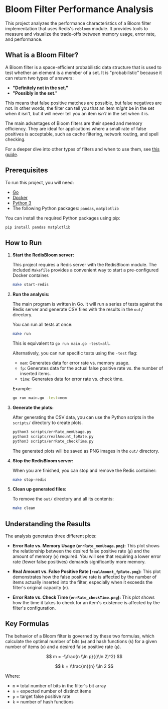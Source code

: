# Bloom Filter Performance Analysis

This project analyzes the performance characteristics of a Bloom filter implementation that uses Redis's `rebloom` module. It provides tools to measure and visualize the trade-offs between memory usage, error rate, and performance.

## What is a Bloom Filter?

A Bloom filter is a space-efficient probabilistic data structure that is used to test whether an element is a member of a set. It is "probabilistic" because it can return two types of answers:

*   **"Definitely not in the set."**
*   **"Possibly in the set."**

This means that false positive matches are possible, but false negatives are not. In other words, the filter can tell you that an item *might* be in the set when it isn't, but it will never tell you an item *isn't* in the set when it is.

The main advantages of Bloom filters are their speed and memory efficiency. They are ideal for applications where a small rate of false positives is acceptable, such as cache filtering, network routing, and spell checking.

For a deeper dive into other types of filters and when to use them, see [this guide](./filter.md).

## Prerequisites

To run this project, you will need:

*   [Go](https://golang.org/)
*   [Docker](https://www.docker.com/)
*   [Python 3](https://www.python.org/)
*   The following Python packages: `pandas`, `matplotlib`

You can install the required Python packages using pip:
```bash
pip install pandas matplotlib
```

## How to Run

1.  **Start the RedisBloom server:**

    This project requires a Redis server with the RedisBloom module. The included `Makefile` provides a convenient way to start a pre-configured Docker container.

    ```bash
    make start-redis
    ```

2.  **Run the analysis:**

    The main program is written in Go. It will run a series of tests against the Redis server and generate CSV files with the results in the `out/` directory.

    You can run all tests at once:
    ```bash
    make run
    ```
    This is equivalent to `go run main.go -test=all`.

    Alternatively, you can run specific tests using the `-test` flag:
    *   `mem`: Generates data for error rate vs. memory usage.
    *   `fp`: Generates data for the actual false positive rate vs. the number of inserted items.
    *   `time`: Generates data for error rate vs. check time.

    Example:
    ```bash
    go run main.go -test=mem
    ```

3.  **Generate the plots:**

    After generating the CSV data, you can use the Python scripts in the `scripts/` directory to create plots.

    ```bash
    python3 scripts/errRate_memUsage.py
    python3 scripts/realAmount_fpRate.py
    python3 scripts/errRate_checkTime.py
    ```

    The generated plots will be saved as PNG images in the `out/` directory.

4.  **Stop the RedisBloom server:**

    When you are finished, you can stop and remove the Redis container:

    ```bash
    make stop-redis
    ```

5.  **Clean up generated files:**

    To remove the `out/` directory and all its contents:
    ```bash
    make clean
    ```

## Understanding the Results

The analysis generates three different plots:

*   **Error Rate vs. Memory Usage (`errRate_memUsage.png`):** This plot shows the relationship between the desired false positive rate (`p`) and the amount of memory (`m`) required. You will see that requiring a lower error rate (fewer false positives) demands significantly more memory.

*   **Real Amount vs. False Positive Rate (`realAmount_fpRate.png`):** This plot demonstrates how the false positive rate is affected by the number of items actually inserted into the filter, especially when it exceeds the filter's original capacity (`n`).

*   **Error Rate vs. Check Time (`errRate_checkTime.png`):** This plot shows how the time it takes to check for an item's existence is affected by the filter's configuration.

## Key Formulas

The behavior of a Bloom filter is governed by these two formulas, which calculate the optimal number of bits (`m`) and hash functions (`k`) for a given number of items (`n`) and a desired false positive rate (`p`).

$$
m = -\\frac{n \\ln p}{(\\ln 2)^2}
$$

$$
k = \\frac{m}{n} \\ln 2
$$

Where:
*   `m` = total number of bits in the filter's bit array
*   `n` = expected number of distinct items
*   `p` = target false positive rate
*   `k` = number of hash functions
